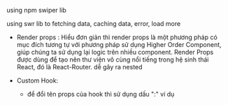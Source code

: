 using npm swiper lib

using swr lib to fetching data, caching data, error, load more

- Render props : Hiểu đơn giản thì render props là một phương pháp có mục đích tương tự với phương pháp sử dụng Higher Order Component, giúp chúng ta sử dụng lại logic trên nhiều component. Render Props được dùng để tạo nên thư viện vô cùng nổi tiếng trong hệ sinh thái React, đó là React-Router. dễ gây ra nested

- Custom Hook:
   + để đổi tên props của hook thì sử dụng dấu ":" ví dụ
         